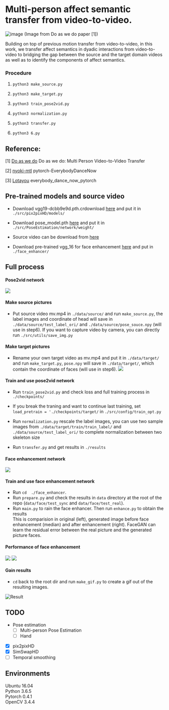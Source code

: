 # Multi-person affect semantic transfer from video-to-video.

![image](https://user-images.githubusercontent.com/45308022/219901287-33f168b0-19bc-4944-add8-d7072b15ca25.png)
(Image from Do as we do paper [1])

Building on top of previous motion transfer from video-to-video, in this work, we transfer affect semantics in dyadic interactions from video-to-video to bridging the gap between the source and the target domain videos as well as to identify the components of affect semantics.

### Procedure

1. `python3 make_source.py` <br>

2. `python3 make_target.py` <br>

3. `python3 train_pose2vid.py` <br>

4. `python3 normalization.py` <br>

5. `python3 transfer.py` <br>

6. `python3 6.py` <br>



## Reference:

[1] [Do as we do](https://arxiv.org/pdf/2104.04721v1.pdf) Do as we do: Multi Person Video-to-Video Transfer

[2] [nyoki-mtl](https://github.com/nyoki-mtl) pytorch-EverybodyDanceNow

[3] [Lotayou](https://github.com/Lotayou) everybody_dance_now_pytorch

## Pre-trained models and source video
* Download vgg19-dcbb9e9d.pth.crdownload [here](https://drive.google.com/file/d/1JG-pLXkPmyx3o4L33rG5WMJKMoOjlXhl/view?usp=sharing) and put it in `./src/pix2pixHD/models/`  <br>

* Download pose_model.pth [here](https://drive.google.com/file/d/1DDBQsoZ94N4NRKxZbwyEXt7Tz8KqgS_w/view?usp=sharing) and put it in `./src/PoseEstimation/network/weight/`   <br>

* Source video can be download from [here](https://drive.google.com/file/d/1drRBJypNGqOZV9WFutEzDYXkEelUjZXh/view?usp=sharing)

* Download pre-trained vgg_16 for face enhancement [here](https://drive.google.com/file/d/180WgIzh0aV1Aayl_b1X7mIhVhDUcW3b1/view?usp=sharing) and put in `./face_enhancer/`

## Full process
#### Pose2vid network

![](/result/fig1.png)
#### Make source pictures
* Put source video mv.mp4 in `./data/source/` and run `make_source.py`, the label images and coordinate of head will save in `./data/source/test_label_ori/` and `./data/source/pose_souce.npy` (will use in step6). If you want to capture video by camera, you can directly run `./src/utils/save_img.py`
#### Make target pictures
* Rename your own target video as mv.mp4 and put it in `./data/target/` and run `make_target.py`, `pose.npy` will save in `./data/target/`, which contain the coordinate of faces (will use in step6).
![](/result/fig3.png)
#### Train and use pose2vid network
* Run `train_pose2vid.py` and check loss and full training process in `./checkpoints/`

* If you break the traning and want to continue last training, set `load_pretrain = './checkpoints/target/` in `./src/config/train_opt.py`
* Run `normalization.py` rescale the label images, you can use two sample images from `./data/target/train/train_label/` and `./data/source/test_label_ori/` to complete normalization between two skeleton size
* Run `transfer.py` and get results in `./results`
#### Face enhancement network

![](/result/fig2.png)
#### Train and use face enhancement network
* Run `cd  ./face_enhancer`.
* Run `prepare.py` and check the results in `data` directory at the root of the repo (`data/face/test_sync` and `data/face/test_real`).
* Run `main.py` to rain the face enhancer. Then run `enhance.py` to obtain the results <br>
This is comparision in original (left), generated image before face enhancement (median) and after enhancement (right). FaceGAN can learn the residual error between the real picture and the generated picture faces.

#### Performance of face enhancement
![](/result/37500_enhanced_full.png)
![](/result/37500_enhanced_head.png)

#### Gain results
* `cd` back to the root dir and run `make_gif.py` to create a gif out  of the resulting images.

![Result](/result/output.gif)

## TODO

- Pose estimation
    - [ ] Multi-person Pose Estimation
    - [ ] Hand
- [x] pix2pixHD
- [x] SimSwapHD
- [ ] Temporal smoothing

## Environments
Ubuntu 16.04 <br>
Python 3.6.5 <br>
Pytorch 0.4.1  <br>
OpenCV 3.4.4  <br>
